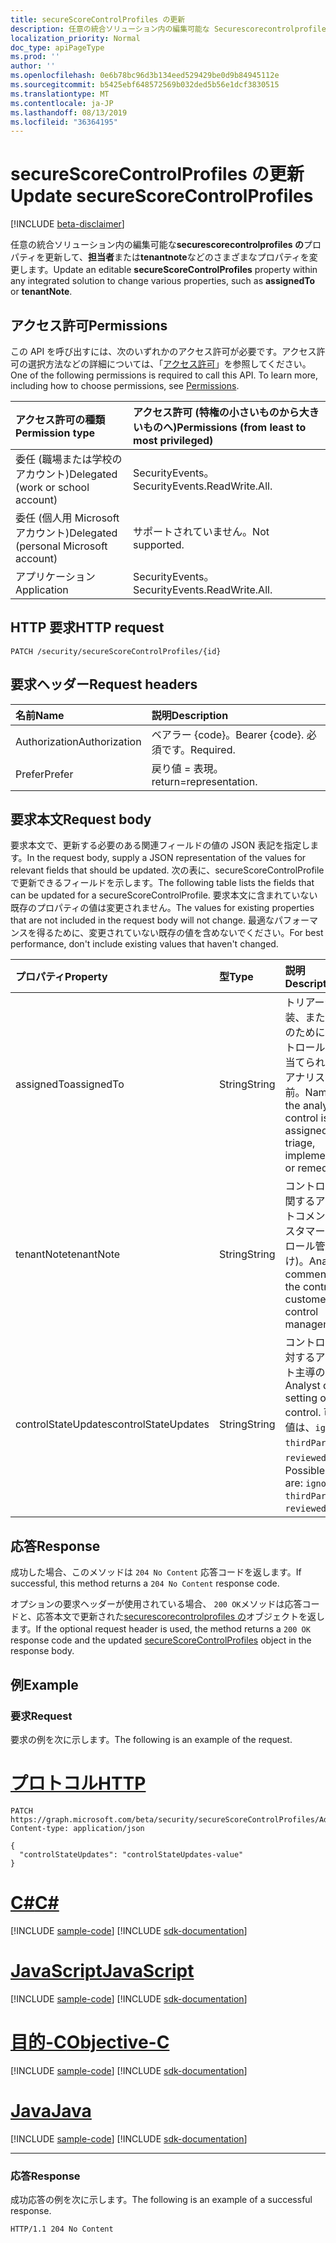 ```yaml
---
title: secureScoreControlProfiles の更新
description: 任意の統合ソリューション内の編集可能な Securescorecontrolprofiles のプロパティを更新して、担当者または tenantNote などのさまざまなプロパティを変更します。
localization_priority: Normal
doc_type: apiPageType
ms.prod: ''
author: ''
ms.openlocfilehash: 0e6b78bc96d3b134eed529429be0d9b84945112e
ms.sourcegitcommit: b5425ebf648572569b032ded5b56e1dcf3830515
ms.translationtype: MT
ms.contentlocale: ja-JP
ms.lasthandoff: 08/13/2019
ms.locfileid: "36364195"
---
```

# <a name="update-securescorecontrolprofiles"></a><span data-ttu-id="228fa-103">secureScoreControlProfiles の更新</span><span class="sxs-lookup"><span data-stu-id="228fa-103">Update secureScoreControlProfiles</span></span>

 [!INCLUDE [beta-disclaimer](../../includes/beta-disclaimer.md)]

<span data-ttu-id="228fa-104">任意の統合ソリューション内の編集可能な**securescorecontrolprofiles の**プロパティを更新して、**担当者**または**tenantnote**などのさまざまなプロパティを変更します。</span><span class="sxs-lookup"><span data-stu-id="228fa-104">Update an editable **secureScoreControlProfiles** property within any integrated solution to change various properties, such as **assignedTo** or **tenantNote**.</span></span>

## <a name="permissions"></a><span data-ttu-id="228fa-105">アクセス許可</span><span class="sxs-lookup"><span data-stu-id="228fa-105">Permissions</span></span>

<span data-ttu-id="228fa-p101">この API を呼び出すには、次のいずれかのアクセス許可が必要です。アクセス許可の選択方法などの詳細については、「[アクセス許可](/graph/permissions-reference)」を参照してください。</span><span class="sxs-lookup"><span data-stu-id="228fa-p101">One of the following permissions is required to call this API. To learn more, including how to choose permissions, see [Permissions](/graph/permissions-reference).</span></span>

|<span data-ttu-id="228fa-108">アクセス許可の種類</span><span class="sxs-lookup"><span data-stu-id="228fa-108">Permission type</span></span>      | <span data-ttu-id="228fa-109">アクセス許可 (特権の小さいものから大きいものへ)</span><span class="sxs-lookup"><span data-stu-id="228fa-109">Permissions (from least to most privileged)</span></span>              |
|:--------------------|:---------------------------------------------------------|
|<span data-ttu-id="228fa-110">委任 (職場または学校のアカウント)</span><span class="sxs-lookup"><span data-stu-id="228fa-110">Delegated (work or school account)</span></span> |   <span data-ttu-id="228fa-111">SecurityEvents。</span><span class="sxs-lookup"><span data-stu-id="228fa-111">SecurityEvents.ReadWrite.All.</span></span>  |
|<span data-ttu-id="228fa-112">委任 (個人用 Microsoft アカウント)</span><span class="sxs-lookup"><span data-stu-id="228fa-112">Delegated (personal Microsoft account)</span></span> |  <span data-ttu-id="228fa-113">サポートされていません。</span><span class="sxs-lookup"><span data-stu-id="228fa-113">Not supported.</span></span>  |
|<span data-ttu-id="228fa-114">アプリケーション</span><span class="sxs-lookup"><span data-stu-id="228fa-114">Application</span></span> | <span data-ttu-id="228fa-115">SecurityEvents。</span><span class="sxs-lookup"><span data-stu-id="228fa-115">SecurityEvents.ReadWrite.All.</span></span> |

## <a name="http-request"></a><span data-ttu-id="228fa-116">HTTP 要求</span><span class="sxs-lookup"><span data-stu-id="228fa-116">HTTP request</span></span>

<!-- { "blockType": "ignored" } -->

```http
PATCH /security/secureScoreControlProfiles/{id}
```

## <a name="request-headers"></a><span data-ttu-id="228fa-117">要求ヘッダー</span><span class="sxs-lookup"><span data-stu-id="228fa-117">Request headers</span></span>

| <span data-ttu-id="228fa-118">名前</span><span class="sxs-lookup"><span data-stu-id="228fa-118">Name</span></span>       | <span data-ttu-id="228fa-119">説明</span><span class="sxs-lookup"><span data-stu-id="228fa-119">Description</span></span>|
|:-----------|:-----------|
| <span data-ttu-id="228fa-120">Authorization</span><span class="sxs-lookup"><span data-stu-id="228fa-120">Authorization</span></span>  | <span data-ttu-id="228fa-121">ベアラー {code}。</span><span class="sxs-lookup"><span data-stu-id="228fa-121">Bearer {code}.</span></span> <span data-ttu-id="228fa-122">必須です。</span><span class="sxs-lookup"><span data-stu-id="228fa-122">Required.</span></span>|
|<span data-ttu-id="228fa-123">Prefer</span><span class="sxs-lookup"><span data-stu-id="228fa-123">Prefer</span></span> | <span data-ttu-id="228fa-124">戻り値 = 表現。</span><span class="sxs-lookup"><span data-stu-id="228fa-124">return=representation.</span></span> |

## <a name="request-body"></a><span data-ttu-id="228fa-125">要求本文</span><span class="sxs-lookup"><span data-stu-id="228fa-125">Request body</span></span>

<span data-ttu-id="228fa-126">要求本文で、更新する必要のある関連フィールドの値の JSON 表記を指定します。</span><span class="sxs-lookup"><span data-stu-id="228fa-126">In the request body, supply a JSON representation of the values for relevant fields that should be updated.</span></span> <span data-ttu-id="228fa-127">次の表に、secureScoreControlProfile で更新できるフィールドを示します。</span><span class="sxs-lookup"><span data-stu-id="228fa-127">The following table lists the fields that can be updated for a secureScoreControlProfile.</span></span> <span data-ttu-id="228fa-128">要求本文に含まれていない既存のプロパティの値は変更されません。</span><span class="sxs-lookup"><span data-stu-id="228fa-128">The values for existing properties that are not included in the request body will not change.</span></span> <span data-ttu-id="228fa-129">最適なパフォーマンスを得るために、変更されていない既存の値を含めないでください。</span><span class="sxs-lookup"><span data-stu-id="228fa-129">For best performance, don't include existing values that haven't changed.</span></span>

| <span data-ttu-id="228fa-130">プロパティ</span><span class="sxs-lookup"><span data-stu-id="228fa-130">Property</span></span>   | <span data-ttu-id="228fa-131">型</span><span class="sxs-lookup"><span data-stu-id="228fa-131">Type</span></span> |<span data-ttu-id="228fa-132">説明</span><span class="sxs-lookup"><span data-stu-id="228fa-132">Description</span></span>|
|:---------------|:--------|:----------|
|<span data-ttu-id="228fa-133">assignedTo</span><span class="sxs-lookup"><span data-stu-id="228fa-133">assignedTo</span></span>|<span data-ttu-id="228fa-134">String</span><span class="sxs-lookup"><span data-stu-id="228fa-134">String</span></span>|<span data-ttu-id="228fa-135">トリアージ、実装、または修復のために、コントロールが割り当てられているアナリストの名前。</span><span class="sxs-lookup"><span data-stu-id="228fa-135">Name of the analyst the control is assigned to for triage, implementation, or remediation.</span></span>|
|<span data-ttu-id="228fa-136">tenantNote</span><span class="sxs-lookup"><span data-stu-id="228fa-136">tenantNote</span></span>|<span data-ttu-id="228fa-137">String</span><span class="sxs-lookup"><span data-stu-id="228fa-137">String</span></span>|<span data-ttu-id="228fa-138">コントロールに関するアナリストコメント (カスタマーコントロール管理向け)。</span><span class="sxs-lookup"><span data-stu-id="228fa-138">Analyst comments on the control (for customer control management).</span></span>|
|<span data-ttu-id="228fa-139">controlStateUpdates</span><span class="sxs-lookup"><span data-stu-id="228fa-139">controlStateUpdates</span></span>| <span data-ttu-id="228fa-140">String</span><span class="sxs-lookup"><span data-stu-id="228fa-140">String</span></span>|<span data-ttu-id="228fa-141">コントロールに対するアナリスト主導の設定。</span><span class="sxs-lookup"><span data-stu-id="228fa-141">Analyst driven setting on the control.</span></span> <span data-ttu-id="228fa-142">可能な値は、`ignore`、`thirdParty`、`reviewed` です。</span><span class="sxs-lookup"><span data-stu-id="228fa-142">Possible values are: `ignore`, `thirdParty`, `reviewed`.</span></span>|


## <a name="response"></a><span data-ttu-id="228fa-143">応答</span><span class="sxs-lookup"><span data-stu-id="228fa-143">Response</span></span>

<span data-ttu-id="228fa-144">成功した場合、このメソッドは `204 No Content` 応答コードを返します。</span><span class="sxs-lookup"><span data-stu-id="228fa-144">If successful, this method returns a `204 No Content` response code.</span></span>

<span data-ttu-id="228fa-145">オプションの要求ヘッダーが使用されている場合、 `200 OK`メソッドは応答コードと、応答本文で更新された[securescorecontrolprofiles の](../resources/securescorecontrolprofiles.md)オブジェクトを返します。</span><span class="sxs-lookup"><span data-stu-id="228fa-145">If the optional request header is used, the method returns a `200 OK` response code and the updated [secureScoreControlProfiles](../resources/securescorecontrolprofiles.md) object in the response body.</span></span>

## <a name="example"></a><span data-ttu-id="228fa-146">例</span><span class="sxs-lookup"><span data-stu-id="228fa-146">Example</span></span>

### <a name="request"></a><span data-ttu-id="228fa-147">要求</span><span class="sxs-lookup"><span data-stu-id="228fa-147">Request</span></span>

<span data-ttu-id="228fa-148">要求の例を次に示します。</span><span class="sxs-lookup"><span data-stu-id="228fa-148">The following is an example of the request.</span></span>

# <a name="httptabhttp"></a>[<span data-ttu-id="228fa-149">プロトコル</span><span class="sxs-lookup"><span data-stu-id="228fa-149">HTTP</span></span>](#tab/http)
<!-- {
  "blockType": "request",
  "name": "securescorecontrolprofiles_update"
}-->

```http
PATCH https://graph.microsoft.com/beta/security/secureScoreControlProfiles/AdminMFA
Content-type: application/json

{
  "controlStateUpdates": "controlStateUpdates-value"
}
```
# <a name="ctabcsharp"></a>[<span data-ttu-id="228fa-150">C#</span><span class="sxs-lookup"><span data-stu-id="228fa-150">C#</span></span>](#tab/csharp)
[!INCLUDE [sample-code](../includes/snippets/csharp/securescorecontrolprofiles-update-csharp-snippets.md)]
[!INCLUDE [sdk-documentation](../includes/snippets/snippets-sdk-documentation-link.md)]

# <a name="javascripttabjavascript"></a>[<span data-ttu-id="228fa-151">JavaScript</span><span class="sxs-lookup"><span data-stu-id="228fa-151">JavaScript</span></span>](#tab/javascript)
[!INCLUDE [sample-code](../includes/snippets/javascript/securescorecontrolprofiles-update-javascript-snippets.md)]
[!INCLUDE [sdk-documentation](../includes/snippets/snippets-sdk-documentation-link.md)]

# <a name="objective-ctabobjc"></a>[<span data-ttu-id="228fa-152">目的-C</span><span class="sxs-lookup"><span data-stu-id="228fa-152">Objective-C</span></span>](#tab/objc)
[!INCLUDE [sample-code](../includes/snippets/objc/securescorecontrolprofiles-update-objc-snippets.md)]
[!INCLUDE [sdk-documentation](../includes/snippets/snippets-sdk-documentation-link.md)]

# <a name="javatabjava"></a>[<span data-ttu-id="228fa-153">Java</span><span class="sxs-lookup"><span data-stu-id="228fa-153">Java</span></span>](#tab/java)
[!INCLUDE [sample-code](../includes/snippets/java/securescorecontrolprofiles-update-java-snippets.md)]
[!INCLUDE [sdk-documentation](../includes/snippets/snippets-sdk-documentation-link.md)]

---


### <a name="response"></a><span data-ttu-id="228fa-154">応答</span><span class="sxs-lookup"><span data-stu-id="228fa-154">Response</span></span>

<span data-ttu-id="228fa-155">成功応答の例を次に示します。</span><span class="sxs-lookup"><span data-stu-id="228fa-155">The following is an example of a successful response.</span></span>
<!-- {
  "blockType": "response",
  "truncated": true,
  "@odata.type": "microsoft.graph.secureScoreControlProfile"
} -->

```http
HTTP/1.1 204 No Content
```




<!--
{
  "type": "#page.annotation",
  "description": "Update secureScoreControlProfiles",
  "keywords": "",
  "section": "documentation",
  "tocPath": "",
  "suppressions": [
  ]
}
-->
